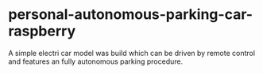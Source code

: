 # personal-autonomous-parking-car-raspberry
A simple electri car model was build which can be driven by remote control and features an fully autonomous parking procedure.
